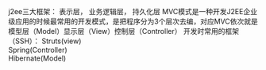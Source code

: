 j2ee三大框架：
  表示层，
  业务逻辑层，
  持久化层
MVC模式是一种开发J2EE企业级应用的时候最常用的开发模式，是把程序分为3个层次去编，对应MVC依次就是模型层（Model）显示层（View）控制层（Controller）
开发时常用的框架（SSH）：
  Struts(view)  
  Spring(Controller)  
  Hibernate(Model)
